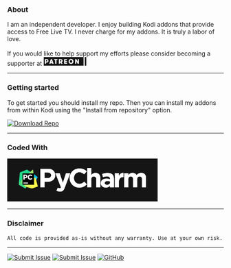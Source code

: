 ### About

I am an independent developer. I enjoy building Kodi addons that provide access to Free Live TV. I never charge for my addons. It is truly a labor of love. 
<br /><br />
If you would like to help support my efforts please consider becoming a supporter at [![Patreon](./assets/images/support_me_on_patreon.png)](https://www.patreon.com/bozodev?fan_landing=true)


---


### Getting started

To get started you should install my repo. Then you can install my addons from within Kodi using the "Install from repository" option. 

[![Download Repo](https://img.shields.io/badge/Download-Repo-blue.svg?style=for-the-badge)](https://github.com/jeremehancock/kodi-addons/raw/master/_repo/repository.mhancoc7.public/repository.mhancoc7.public-0.1.4.zip)


---


### Coded With
[![PyCharm](./assets/images/pycharm-300.png)](https://www.jetbrains.com/?from=KodiAddons)

---



### Disclaimer

```
All code is provided as-is without any warranty. Use at your own risk.
```

---


[![Submit Issue](https://img.shields.io/badge/Submit-Issue-red.svg?style=for-the-badge)](https://github.com/jeremehancock/kodi-addons/issues/new/choose)  [![Submit Issue](https://img.shields.io/badge/DMCA-Policy-lightgrey.svg?style=for-the-badge)](https://github.com/jeremehancock/kodi-addons/issues/new?assignees=&labels=&template=dmca.md&title=)  [![GitHub](https://img.shields.io/github/license/jeremehancock/kodi-addons.svg?color=green&style=for-the-badge)](https://github.com/jeremehancock/kodi-addons/blob/master/LICENSE.md)  
